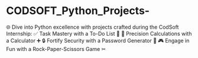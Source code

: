 # CODSOFT_Python_Projects-
🌐 Dive into Python excellence with projects crafted during the CodSoft Internship:
✅ Task Mastery with a To-Do List 📝
🧮 Precision Calculations with a Calculator ➕
🔒 Fortify Security with a Password Generator 🔐 
🎮 Engage in Fun with a Rock-Paper-Scissors Game ✂
